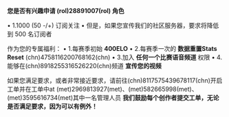 **您是否有兴趣申请 (rol)28891007(rol) 角色**

• 1.1000 (50 -/+) 订阅关注
• 但是，如果您宣传我们的社区服务器，要求将降低到 500 名订阅者


作为您的专属福利：
• 1.每赛季初始 **400ELO**
• 2.每赛季一次的 **数据重置Stats Reset** (chn)4758116200768162(chn)
• 3.加入 **任何一个比赛语音频道** 权限
• 4.能够在(chn)8918255316526220(chn)频道 **宣传您的视频** 

如果您满足要求，或者非常接近要求，请前往(chn)8117575439678117(chn)开启工单并在工单中at (met)2969813927(met)、(met)582665998(met)、(met)3595616734(met)其中一名管理人员
**我们鼓励每个创作者提交工单，无论是否满足要求，因为可以有例外！**
